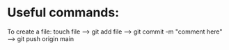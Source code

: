 # Useful commands:
To create a file: touch file --> git add file --> git commit -m "comment here" --> git push origin main

